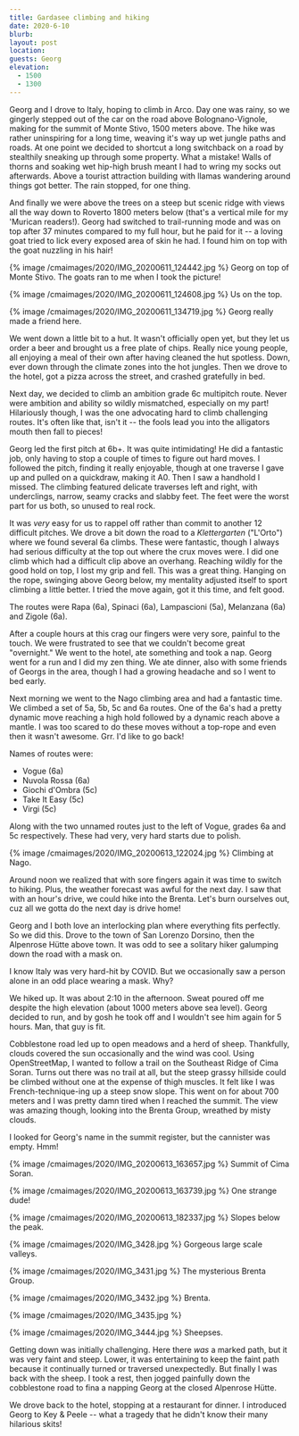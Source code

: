 ```yaml
---
title: Gardasee climbing and hiking
date: 2020-6-10
blurb: 
layout: post
location: 
guests: Georg
elevation:
  - 1500
  - 1300
---
```


Georg and I drove to Italy, hoping to climb in Arco.
Day one was rainy, so we gingerly stepped out of the car on the road
above Bolognano-Vignole, making for the summit of Monte Stivo,
1500 meters above. The hike was rather uninspiring for a long
time, weaving it's way up wet jungle paths and roads.
At one point we decided to shortcut a long switchback on a road
by stealthily sneaking up through some property. What a mistake!
Walls of thorns and soaking wet hip-high brush meant I had
to wring my socks out afterwards. Above a tourist attraction
building with llamas wandering around things got better.
The rain stopped, for one thing.

And finally we were above the trees on a steep but scenic ridge
with views all the way down to Roverto 1800 meters below (that's
a vertical mile for my 'Murican readers!). Georg had switched to
trail-running mode and was on top after 37 minutes compared to my
full hour, but he paid for it -- a loving goat tried to lick every
exposed area of skin he had. I found him on top with the goat
nuzzling in his hair!

{% image /cmaimages/2020/IMG_20200611_124442.jpg %}
Georg on top of Monte Stivo. The goats ran to me when I took the picture!

{% image /cmaimages/2020/IMG_20200611_124608.jpg %}
Us on the top.

{% image /cmaimages/2020/IMG_20200611_134719.jpg %}
Georg really made a friend here.

We went down a little bit to a hut. It wasn't officially open yet,
but they let us order a beer and brought us a free plate of chips.
Really nice young people, all enjoying a meal of their own after having
cleaned the hut spotless. Down, ever down through the climate zones
into the hot jungles. Then we drove to the hotel, got a pizza across
the street, and crashed gratefully in bed.

Next day, we decided to climb an ambition grade 6c multipitch route.
Never were ambition and ability so wildly mismatched, especially on
my part! Hilariously though, I was the one advocating hard to climb
challenging routes. It's often like that, isn't it -- the fools lead
you into the alligators mouth then fall to pieces!

Georg led the first pitch at 6b+. It was quite intimidating! He did a fantastic
job, only having to stop a couple of times to figure out hard moves.
I followed the pitch, finding it really enjoyable, though at one traverse
I gave up and pulled on a quickdraw, making it A0. Then I saw a handhold
I missed. The climbing featured delicate traverses left and right, with
underclings, narrow, seamy cracks and slabby feet. The feet were the
worst part for us both, so unused to real rock.

It was *very* easy for us to rappel off rather than commit to another
12 difficult pitches. We drove a bit down the road to a *Klettergarten*
("L'Orto")
where we found several 6a climbs. These were fantastic, though I always
had serious difficulty at the top out where the crux moves were.
I did one climb which had a difficult clip above an overhang. Reaching
wildly for the good hold on top, I lost my grip and fell. This was
a great thing. Hanging on the rope, swinging above Georg below, my
mentality adjusted itself to sport climbing a little better.
I tried the move again, got it this time, and felt good.

The routes were Rapa (6a), Spinaci (6a), Lampascioni (5a), Melanzana (6a)
and Zigole (6a).

After a couple hours at this crag our fingers were very sore, painful
to the touch. We were frustrated to see that we couldn't become great
"overnight." We went to the hotel, ate something and took a nap. Georg
went for a run and I did my zen thing. We ate dinner, also with some
friends of Georgs in the area, though I had a growing headache and
so I went to bed early.

Next morning we went to the Nago climbing area and had a fantastic time.
We climbed a set of 5a, 5b, 5c and 6a routes. One of the 6a's had
a pretty dynamic move reaching a high hold followed by a dynamic reach
above a mantle. I was too scared to do these moves without a top-rope
and even then it wasn't awesome. Grr. I'd like to go back!

Names of routes were:

  * Vogue (6a)
  * Nuvola Rossa (6a)
  * Giochi d'Ombra (5c)
  * Take It Easy (5c)
  * Virgi (5c)

Along with the two unnamed routes just to the left of Vogue, grades 6a and 5c
respectively. These had very, very hard starts due to polish.

{% image /cmaimages/2020/IMG_20200613_122024.jpg %}
Climbing at Nago.

Around noon we realized that with sore fingers again it was time to switch to
hiking. Plus, the weather forecast was awful for the next day. I saw that
with an hour's drive, we could hike into the Brenta. Let's burn ourselves
out, cuz all we gotta do the next day is drive home!

Georg and I both love an interlocking plan where everything fits perfectly.
So we did this. Drove to the town of San Lorenzo Dorsino, then the
Alpenrose Hütte above town. It was odd to see a solitary hiker galumping
down the road with a mask on.

I know Italy was very hard-hit by COVID. But we occasionally saw a person
alone in an odd place wearing a mask. Why?

We hiked up. It was about 2:10 in the afternoon. Sweat poured off me despite
the high elevation (about 1000 meters above sea level). Georg decided to
run, and by gosh he took off and I wouldn't see him again for 5 hours.
Man, that guy is fit.

Cobblestone road led up to open meadows and a herd of sheep. Thankfully,
clouds covered the sun occasionally and the wind was cool. Using
OpenStreetMap, I wanted to follow a trail on the Southeast Ridge of
Cima Soran. Turns out there was no trail at all, but the steep grassy
hillside could be climbed without one at the expense of thigh muscles.
It felt like I was French-technique-ing up a steep snow slope. This went
on for about 700 meters and I was pretty damn tired when I reached the summit.
The view was amazing though, looking into the Brenta Group, wreathed by
misty clouds.

I looked for Georg's name in the summit register, but the cannister was
empty. Hmm!

{% image /cmaimages/2020/IMG_20200613_163657.jpg %}
Summit of Cima Soran.

{% image /cmaimages/2020/IMG_20200613_163739.jpg %}
One strange dude!

{% image /cmaimages/2020/IMG_20200613_182337.jpg %}
Slopes below the peak.

{% image /cmaimages/2020/IMG_3428.jpg %}
Gorgeous large scale valleys.

{% image /cmaimages/2020/IMG_3431.jpg %}
The mysterious Brenta Group.

{% image /cmaimages/2020/IMG_3432.jpg %}
Brenta.

{% image /cmaimages/2020/IMG_3435.jpg %}

{% image /cmaimages/2020/IMG_3444.jpg %}
Sheepses.

Getting down was initially challenging. Here there *was* a marked path,
but it was very faint and steep. Lower, it was entertaining to
keep the faint path because it continually turned or traversed
unexpectedly. But finally I was back with the sheep. I took a rest,
then jogged painfully down the cobblestone road to fina a napping
Georg at the closed Alpenrose Hütte.

We drove back to the hotel, stopping at a restaurant for dinner.
I introduced Georg to Key & Peele -- what a tragedy that he didn't know
their many hilarious skits!



